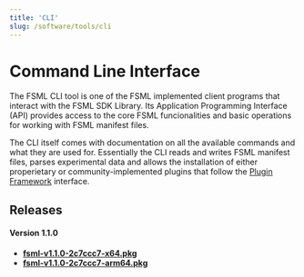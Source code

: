 ```yaml
---
title: 'CLI'
slug: /software/tools/cli
---
```


# Command Line Interface

The FSML CLI tool is one of the FSML implemented client programs that interact with the FSML SDK Library. Its Application Programming Interface (API) provides access to the core FSML funcionalities and basic operations for working with FSML manifest files.

The CLI itself comes with documentation on all the available commands and what they are used for. Essentially the CLI reads and writes FSML manifest files, parses experimental data and allows the installation of either properietary or community-implemented plugins that follow the [Plugin Framework](../../plugins) interface.


## Releases

#### Version 1.1.0
- [**fsml-v1.1.0-2c7ccc7-x64.pkg**](https://github.com/TeselaGen/fsml.org/releases/download/v.1.1.0/fsml-v1.1.0-2c7ccc7-x64.pkg)
- [**fsml-v1.1.0-2c7ccc7-arm64.pkg**](https://github.com/TeselaGen/fsml.org/releases/download/v.1.1.0/fsml-v1.1.0-2c7ccc7-arm64.pkg)
